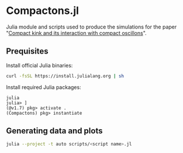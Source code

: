 # Compactons.jl

Julia module and scripts used to produce the simulations for the paper "[Compact kink and its interaction with compact oscillons](https://arxiv.org/abs/2207.07064)".

## Prequisites

Install official Julia binaries:

```sh
curl -fsSL https://install.julialang.org | sh
```

Install required Julia packages:

```
julia
julia> ]
(@v1.7) pkg> activate .
(Compactons) pkg> instantiate
```

## Generating data and plots

```sh
julia --project -t auto scripts/<script name>.jl
```
